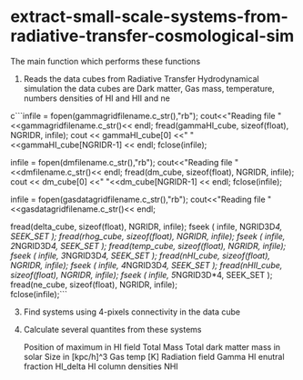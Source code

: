 # extract-small-scale-systems-from-radiative-transfer-cosmological-sim

The main function which performs these functions 

1)  Reads the data cubes from Radiative Transfer Hydrodynamical simulation 
    the data cubes are Dark matter, Gas mass, temperature, 
    numbers densities of HI and HII and ne


  c```infile  = fopen(gammagridfilename.c_str(),"rb");
  cout<<"Reading file "<<gammagridfilename.c_str()<< endl;
  fread(gammaHI_cube, sizeof(float), NGRIDR, infile);
  cout << gammaHI_cube[0] <<" "<<gammaHI_cube[NGRIDR-1] << endl;
  fclose(infile);


  infile  = fopen(dmfilename.c_str(),"rb");
  cout<<"Reading file "<<dmfilename.c_str()<< endl;
  fread(dm_cube, sizeof(float), NGRIDR, infile);
  cout << dm_cube[0] <<" "<<dm_cube[NGRIDR-1] << endl;
  fclose(infile);


  infile  = fopen(gasdatagridfilename.c_str(),"rb");
  cout<<"Reading file "<<gasdatagridfilename.c_str()<< endl;

  fread(delta_cube, sizeof(float), NGRIDR, infile);
  fseek ( infile,   NGRID3D*4, SEEK_SET );
  fread(rhog_cube, sizeof(float), NGRIDR, infile);
  fseek ( infile,   2*NGRID3D*4, SEEK_SET );
  fread(temp_cube, sizeof(float), NGRIDR, infile);
  fseek ( infile, 3*NGRID3D*4, SEEK_SET );
  fread(nHI_cube, sizeof(float), NGRIDR, infile);
  fseek ( infile, 4*NGRID3D*4, SEEK_SET );
  fread(nHII_cube, sizeof(float), NGRIDR, infile);
  fseek ( infile, 5*NGRID3D*4, SEEK_SET );
  fread(ne_cube, sizeof(float), NGRIDR, infile);  
  fclose(infile);```


    
    
3) Find systems using 4-pixels connectivity in the data cube  

4) Calculate several quantites from these systems

	Position of maximum in HI field
	Total Mass
	Total dark matter mass in solar
	Size in [kpc/h]^3
	Gas temp [K]
	Radiation field Gamma
	HI enutral fraction HI_delta
	HI column densities NHI
